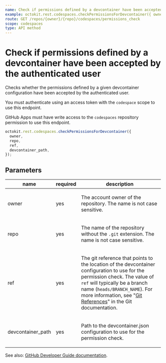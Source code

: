 ```yaml
---
name: Check if permissions defined by a devcontainer have been accepted by the authenticated user
example: octokit.rest.codespaces.checkPermissionsForDevcontainer({ owner, repo, ref, devcontainer_path })
route: GET /repos/{owner}/{repo}/codespaces/permissions_check
scope: codespaces
type: API method
---
```


# Check if permissions defined by a devcontainer have been accepted by the authenticated user

Checks whether the permissions defined by a given devcontainer configuration have been accepted by the authenticated user.

You must authenticate using an access token with the `codespace` scope to use this endpoint.

GitHub Apps must have write access to the `codespaces` repository permission to use this endpoint.

```js
octokit.rest.codespaces.checkPermissionsForDevcontainer({
  owner,
  repo,
  ref,
  devcontainer_path,
});
```

## Parameters

<table>
  <thead>
    <tr>
      <th>name</th>
      <th>required</th>
      <th>description</th>
    </tr>
  </thead>
  <tbody>
    <tr><td>owner</td><td>yes</td><td>

The account owner of the repository. The name is not case sensitive.

</td></tr>
<tr><td>repo</td><td>yes</td><td>

The name of the repository without the `.git` extension. The name is not case sensitive.

</td></tr>
<tr><td>ref</td><td>yes</td><td>

The git reference that points to the location of the devcontainer configuration to use for the permission check. The value of `ref` will typically be a branch name (`heads/BRANCH_NAME`). For more information, see "[Git References](https://git-scm.com/book/en/v2/Git-Internals-Git-References)" in the Git documentation.

</td></tr>
<tr><td>devcontainer_path</td><td>yes</td><td>

Path to the devcontainer.json configuration to use for the permission check.

</td></tr>
  </tbody>
</table>

See also: [GitHub Developer Guide documentation](https://docs.github.com/rest/codespaces/codespaces#check-if-permissions-defined-by-a-devcontainer-have-been-accepted-by-the-authenticated-user).
